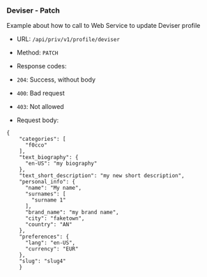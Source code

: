 ### Deviser - Patch

Example about how to call to Web Service to update Deviser profile

* URL: `/api/priv/v1/profile/deviser`
* Method: `PATCH`
* Response codes: 
 * `204`: Success, without body
 * `400`: Bad request
 * `403`: Not allowed
  
* Request body: 

```
{
    "categories": [
      "f0cco"
    ],
    "text_biography": {
      "en-US": "my biography"
    },
    "text_short_description": "my new short description",
    "personal_info": {
      "name": "My name",
      "surnames": [
        "surname 1"
      ],
      "brand_name": "my brand name",
      "city": "faketown",
      "country": "AN"
    },
    "preferences": {
      "lang": "en-US",
      "currency": "EUR"
    },
    "slug": "slug4"
    }
```
